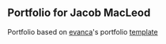 ## Portfolio for Jacob MacLeod

Portfolio based on [evanca](https://github.com/evanca/)'s portfolio [template](https://github.com/evanca/quick-portfolio)
